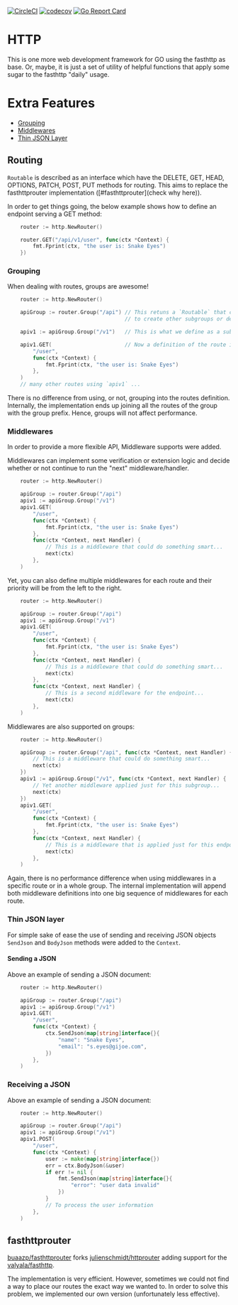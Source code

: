 
[![CircleCI](https://circleci.com/gh/lab259/http.svg?style=shield)](https://circleci.com/gh/lab259/http)
[![codecov](https://codecov.io/gh/jamillosantos/http/branch/master/graph/badge.svg)](https://codecov.io/gh/jamillosantos/http)
[![Go Report Card](https://goreportcard.com/badge/github.com/lab259/http)](https://goreportcard.com/report/github.com/lab259/http)

# HTTP

This is one more web development framework for GO using the fasthttp as base.
Or, maybe, it is just a set of utility of helpful functions that apply some
sugar to the fasthttp "daily" usage.

# Extra Features

* [Grouping](#grouping)
* [Middlewares](#middlewares)
* [Thin JSON Layer](#thin-json-layer)

## Routing

`Routable` is described as an interface which have the DELETE, GET, HEAD,
OPTIONS, PATCH, POST, PUT methods for routing. This aims to replace the
fasthttprouter implementation ([#fasthttprouter](check why here)).

In order to get things going, the below example shows how to define an endpoint
serving a GET method:

```go
	router := http.NewRouter()

	router.GET("/api/v1/user", func(ctx *Context) {
		fmt.Fprint(ctx, "the user is: Snake Eyes")
	})
```

### Grouping

When dealing with routes, groups are awesome!

```go
	router := http.NewRouter()

	apiGroup := router.Group("/api") // This retuns a `Routable` that can be used
	                                 // to create other subgroups or define routes.

	apiv1 := apiGroup.Group("/v1")   // This is what we define as a subgroup.

	apiv1.GET(                       // Now a definition of the route itself.
		"/user",
		func(ctx *Context) {
			fmt.Fprint(ctx, "the user is: Snake Eyes")
		},
	)
	// many other routes using `apiv1` ...
```

There is no difference from using, or not, grouping into the routes definition.
Internally, the implementation ends up joining all the routes of the group with
the group prefix. Hence, groups will not affect performance.

### Middlewares

In order to provide a more flexible API, Middleware supports were added.

Middlewares can implement some verification or extension logic and decide
whether or not continue to run the "next" middleware/handler.

```go
	router := http.NewRouter()

	apiGroup := router.Group("/api")
	apiv1 := apiGroup.Group("/v1")
	apiv1.GET(
		"/user",
		func(ctx *Context) {
			fmt.Fprint(ctx, "the user is: Snake Eyes")
		},
		func(ctx *Context, next Handler) {
			// This is a middleware that could do something smart...
			next(ctx)
		},
	)
```

Yet, you can also define multiple middlewares for each route and their priority
will be from the left to the right.

```go
	router := http.NewRouter()

	apiGroup := router.Group("/api")
	apiv1 := apiGroup.Group("/v1")
	apiv1.GET(
		"/user",
		func(ctx *Context) {
			fmt.Fprint(ctx, "the user is: Snake Eyes")
		},
		func(ctx *Context, next Handler) {
			// This is a middleware that could do something smart...
			next(ctx)
		},
		func(ctx *Context, next Handler) {
			// This is a second middleware for the endpoint...
			next(ctx)
		},
	)
```

Middlewares are also supported on groups:

```go
	router := http.NewRouter()

	apiGroup := router.Group("/api", func(ctx *Context, next Handler) {
		// This is a middleware that could do something smart...
		next(ctx)
	})
	apiv1 := apiGroup.Group("/v1", func(ctx *Context, next Handler) {
		// Yet another middleware applied just for this subgroup...
		next(ctx)
	})
	apiv1.GET(
		"/user",
		func(ctx *Context) {
			fmt.Fprint(ctx, "the user is: Snake Eyes")
		},
		func(ctx *Context, next Handler) {
			// This is a middleware that is applied just for this endpoint
			next(ctx)
		},
	)
```

Again, there is no performance difference when using middlewares in a specific
route or in a whole group. The internal implementation will append both
middleware definitions into one big sequence of middlewares for each route.

### Thin JSON layer

For simple sake of ease the use of sending and receiving JSON objects `SendJson`
and `BodyJson` methods were added to the `Context`.

#### Sending a JSON

Above an example of sending a JSON document:

```go
	router := http.NewRouter()

	apiGroup := router.Group("/api")
	apiv1 := apiGroup.Group("/v1")
	apiv1.GET(
		"/user",
		func(ctx *Context) {
			ctx.SendJson(map[string]interface{}{
				"name": "Snake Eyes",
				"email": "s.eyes@gijoe.com",
			})
		},
	)
```

### Receiving a JSON

Above an example of sending a JSON document:

```go
	router := http.NewRouter()

	apiGroup := router.Group("/api")
	apiv1 := apiGroup.Group("/v1")
	apiv1.POST(
		"/user",
		func(ctx *Context) {
			user := make(map[string]interface{})
			err = ctx.BodyJson(&user)
			if err != nil {
				fmt.SendJson(map[string]interface{}{
					"error": "user data invalid"
				})
			}
			// To process the user information
		},
	)
```

## fasthttprouter

[buaazp/fasthttprouter](https://github.com/buaazp/fasthttprouter) forks
[julienschmidt/httprouter](https://github.com/julienschmidt/httprouter) adding
support for the [valyala/fasthttp](https://github.com/valyala/fasthttp).

The implementation is very efficient. However, sometimes we could not find a way
to place our routes the exact way we wanted to. In order to solve this problem,
we implemented our own version (unfortunately less effective).
